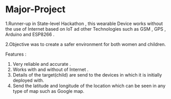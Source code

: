 # Major-Project

1.Runner-up in State-level Hackathon , this wearable Device works without the use of Internet based on IoT ad other Technologies such as GSM , GPS , Arduino and ESP8266 .

2.Objective was to create a safer environment for both women and children.

Features : 
1. Very reliable and accurate .
2. Works with and without of Internet .
3. Details of the target(child) are send to the devices in which it is initially deployed with.
4. Send the latitude and longitude of the location which can be seen in any type of map such as Google map.
